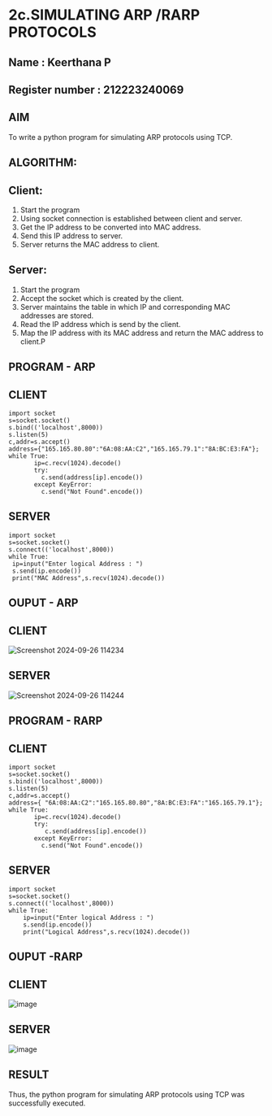 # 2c.SIMULATING ARP /RARP PROTOCOLS
## Name : Keerthana P 
## Register number : 212223240069
## AIM
To write a python program for simulating ARP protocols using TCP.
## ALGORITHM:
## Client:
1. Start the program
2. Using socket connection is established between client and server.
3. Get the IP address to be converted into MAC address.
4. Send this IP address to server.
5. Server returns the MAC address to client.
## Server:
1. Start the program
2. Accept the socket which is created by the client.
3. Server maintains the table in which IP and corresponding MAC addresses are
stored.
4. Read the IP address which is send by the client.
5. Map the IP address with its MAC address and return the MAC address to client.P

## PROGRAM - ARP

## CLIENT 
```
import socket
s=socket.socket()
s.bind(('localhost',8000))
s.listen(5)
c,addr=s.accept()
address={"165.165.80.80":"6A:08:AA:C2","165.165.79.1":"8A:BC:E3:FA"};
while True:
       ip=c.recv(1024).decode()
       try:
         c.send(address[ip].encode())
       except KeyError:
         c.send("Not Found".encode())
```

## SERVER

```
import socket
s=socket.socket()
s.connect(('localhost',8000))
while True:
 ip=input("Enter logical Address : ")
 s.send(ip.encode())
 print("MAC Address",s.recv(1024).decode())
```
## OUPUT - ARP

## CLIENT 
![Screenshot 2024-09-26 114234](https://github.com/user-attachments/assets/7021ba9d-0551-4f24-acf7-3ec6f1943ba5)

## SERVER
![Screenshot 2024-09-26 114244](https://github.com/user-attachments/assets/0b9bf8da-89c0-4dce-a70f-9db17da21579)


## PROGRAM - RARP
## CLIENT

```
import socket
s=socket.socket()
s.bind(('localhost',8000))
s.listen(5)
c,addr=s.accept()
address={ "6A:08:AA:C2":"165.165.80.80","8A:BC:E3:FA":"165.165.79.1"};
while True:
       ip=c.recv(1024).decode()
       try:
          c.send(address[ip].encode())
       except KeyError:
         c.send("Not Found".encode())
```

## SERVER 

```
import socket
s=socket.socket()
s.connect(('localhost',8000))
while True:
    ip=input("Enter logical Address : ")
    s.send(ip.encode())
    print("Logical Address",s.recv(1024).decode())
```

## OUPUT -RARP

## CLIENT 
![image](https://github.com/user-attachments/assets/62933394-fe31-4fc0-bbd2-03a0912c5993)

## SERVER 
![image](https://github.com/user-attachments/assets/ce6ecefd-5d51-473b-91b8-8a07f73b2dbb)


## RESULT
Thus, the python program for simulating ARP protocols using TCP was successfully 
executed.
